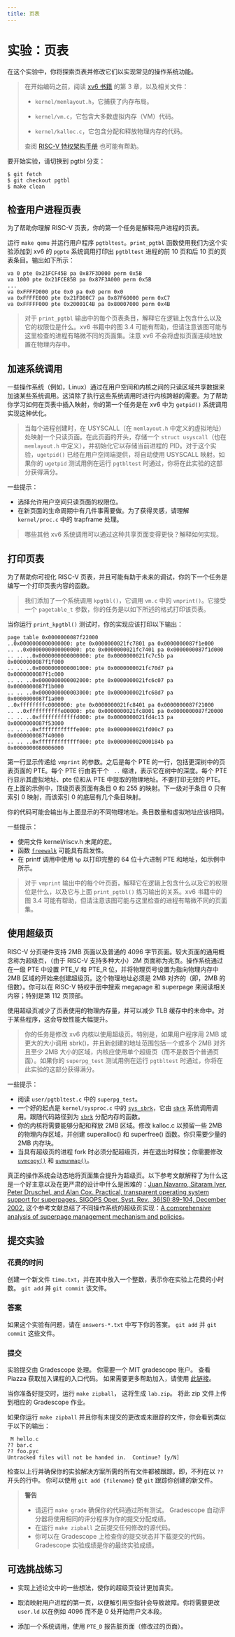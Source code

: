 ```yaml
---
title: 页表
---
```


# 实验：页表

在这个实验中，你将探索页表并修改它们以实现常见的操作系统功能。

> 在开始编码之前，阅读 [xv6 书籍](/mit6.1810/xv6/book-riscv-rev4.pdf) 的第 3 章，以及相关文件：
>
> *   `kernel/memlayout.h`，它捕获了内存布局。
>
> *   `kernel/vm.c`，它包含大多数虚拟内存（VM）代码。
>
> *   `kernel/kalloc.c`，它包含分配和释放物理内存的代码。
>
> 查阅 [RISC-V 特权架构手册](/assets/mit6.1810/riscv-privileged.pdf) 也可能有帮助。

要开始实验，请切换到 pgtbl 分支：
```
$ git fetch
$ git checkout pgtbl
$ make clean
```

## 检查用户进程页表

为了帮助你理解 RISC-V 页表，你的第一个任务是解释用户进程的页表。

运行 `make qemu` 并运行用户程序 `pgtbltest`。`print_pgtbl` 函数使用我们为这个实验添加到 xv6 的 `pgpte` 系统调用打印出 `pgtbltest` 进程的前 10 页和后 10 页的页表条目。输出如下所示：
```
va 0 pte 0x21FCF45B pa 0x87F3D000 perm 0x5B
va 1000 pte 0x21FCE85B pa 0x87F3A000 perm 0x5B
...
va 0xFFFFD000 pte 0x0 pa 0x0 perm 0x0
va 0xFFFFE000 pte 0x21FD80C7 pa 0x87F60000 perm 0xC7
va 0xFFFFF000 pte 0x20001C4B pa 0x80007000 perm 0x4B
```

> 对于 `print_pgtbl` 输出中的每个页表条目，解释它在逻辑上包含什么以及它的权限位是什么。xv6 书籍中的图 3.4 可能有帮助，但请注意该图可能与这里检查的进程有略微不同的页面集。注意 xv6 不会将虚拟页面连续地放置在物理内存中。

## 加速系统调用

一些操作系统（例如，Linux）通过在用户空间和内核之间的只读区域共享数据来加速某些系统调用。这消除了执行这些系统调用时进行内核跨越的需要。为了帮助你学习如何在页表中插入映射，你的第一个任务是在 xv6 中为 `getpid()` 系统调用实现这种优化。

> 当每个进程创建时，在 USYSCALL（在 `memlayout.h` 中定义的虚拟地址）处映射一个只读页面。在此页面的开头，存储一个 `struct usyscall`（也在 `memlayout.h` 中定义），并初始化它以存储当前进程的 PID。对于这个实验，`ugetpid()` 已经在用户空间端提供，将自动使用 USYSCALL 映射。如果你的 `ugetpid` 测试用例在运行 `pgtbltest` 时通过，你将在此实验的这部分获得满分。

一些提示：
*   选择允许用户空间只读页面的权限位。
*   在新页面的生命周期中有几件事需要做。为了获得灵感，请理解 `kernel/proc.c` 中的 trapframe 处理。

> 哪些其他 xv6 系统调用可以通过这种共享页面变得更快？解释如何实现。

## 打印页表

为了帮助你可视化 RISC-V 页表，并且可能有助于未来的调试，你的下一个任务是编写一个打印页表内容的函数。

> 我们添加了一个系统调用 `kpgtbl()`，它调用 `vm.c` 中的 `vmprint()`。它接受一个 `pagetable_t` 参数，你的任务是以如下所述的格式打印该页表。

当你运行 `print_kpgtbl()` 测试时，你的实现应该打印以下输出：

```
page table 0x0000000087f22000
..0x0000000000000000: pte 0x0000000021fc7801 pa 0x0000000087f1e000
.. ..0x0000000000000000: pte 0x0000000021fc7401 pa 0x0000000087f1d000
.. .. ..0x0000000000000000: pte 0x0000000021fc7c5b pa 0x0000000087f1f000
.. .. ..0x0000000000001000: pte 0x0000000021fc70d7 pa 0x0000000087f1c000
.. .. ..0x0000000000002000: pte 0x0000000021fc6c07 pa 0x0000000087f1b000
.. .. ..0x0000000000003000: pte 0x0000000021fc68d7 pa 0x0000000087f1a000
..0xffffffffc0000000: pte 0x0000000021fc8401 pa 0x0000000087f21000
.. ..0xffffffffffe00000: pte 0x0000000021fc8001 pa 0x0000000087f20000
.. .. ..0xffffffffffffd000: pte 0x0000000021fd4c13 pa 0x0000000087f53000
.. .. ..0xffffffffffffe000: pte 0x0000000021fd00c7 pa 0x0000000087f40000
.. .. ..0xfffffffffffff000: pte 0x000000002000184b pa 0x0000000080006000
```

第一行显示传递给 `vmprint` 的参数。之后是每个 PTE 的一行，包括更深树中的页表页面的 PTE。每个 PTE 行由若干个 ` ..` 缩进，表示它在树中的深度。每个 PTE 行显示其虚拟地址、pte 位和从 PTE 中提取的物理地址。不要打印无效的 PTE。在上面的示例中，顶级页表页面有条目 0 和 255 的映射。下一级对于条目 0 只有索引 0 映射，而该索引 0 的底层有几个条目映射。

你的代码可能会输出与上面显示的不同物理地址。条目数量和虚拟地址应该相同。

一些提示：
*   使用文件 kernel/riscv.h 末尾的宏。
*   函数 [`freewalk`](/source/xv6-riscv/kernel/vm.c.md#freewalk-kernel-vm-c) 可能具有启发性。
*   在 printf 调用中使用 `%p` 以打印完整的 64 位十六进制 PTE 和地址，如示例中所示。

> 对于 `vmprint` 输出中的每个叶页面，解释它在逻辑上包含什么以及它的权限位是什么，以及它与上面 `print_pgtbl()` 练习输出的关系。xv6 书籍中的图 3.4 可能有帮助，但请注意该图可能与这里检查的进程有略微不同的页面集。

## 使用超级页

RISC-V 分页硬件支持 2MB 页面以及普通的 4096 字节页面。较大页面的通用概念称为超级页，（由于 RISC-V 支持多种大小）2M 页面称为兆页。操作系统通过在一级 PTE 中设置 PTE_V 和 PTE_R 位，并将物理页号设置为指向物理内存中 2MB 区域的开始来创建超级页。这个物理地址必须是 2MB 对齐的（即，2MB 的倍数）。你可以在 RISC-V 特权手册中搜索 megapage 和 superpage 来阅读相关内容；特别是第 112 页顶部。

使用超级页减少了页表使用的物理内存量，并可以减少 TLB 缓存中的未命中。对于某些程序，这会导致性能大幅提升。

> 你的任务是修改 xv6 内核以使用超级页。特别是，如果用户程序用 2MB 或更大的大小调用 sbrk()，并且新创建的地址范围包括一个或多个 2MB 对齐且至少 2MB 大小的区域，内核应使用单个超级页（而不是数百个普通页面）。如果你的 `superpg_test` 测试用例在运行 `pgtbltest` 时通过，你将在此实验的这部分获得满分。

一些提示：
*   阅读 `user/pgtbltest.c` 中的 `superpg_test`。
*   一个好的起点是 `kernel/sysproc.c` 中的 [`sys_sbrk`](/source/xv6-riscv/kernel/sysproc.c.md#sys_sbrk-kernel-sysproc-c)，它由 [`sbrk`](/source/xv6-riscv/user/usertests.c.md#sbrk-user-usertests-c) 系统调用调用。跟随代码路径到为 [`sbrk`](/source/xv6-riscv/user/usertests.c.md#sbrk-user-usertests-c) 分配内存的函数。
*   你的内核将需要能够分配和释放 2MB 区域。修改 kalloc.c 以预留一些 2MB 的物理内存区域，并创建 superalloc() 和 superfree() 函数。你只需要少量的 2MB 内存块。
*
    当具有超级页的进程 fork 时必须分配超级页，并在退出时释放；你需要修改 [`uvmcopy()`](/source/xv6-riscv/kernel/vm.c.md#uvmcopy-kernel-vm-c) 和 [`uvmunmap()`](/source/xv6-riscv/kernel/vm.c.md#uvmunmap-kernel-vm-c)。

真正的操作系统会动态地将页面集合提升为超级页。以下参考文献解释了为什么这是一个好主意以及在更严肃的设计中什么是困难的：[Juan Navarro, Sitaram Iyer, Peter Druschel, and Alan Cox. Practical, transparent operating system support for superpages. SIGOPS Oper. Syst. Rev., 36(SI):89-104, December 2002.](https://www.usenix.org/conference/osdi-02/practical-transparent-operating-system-support-superpages) 这个参考文献总结了不同操作系统的超级页实现：[A comprehensive analysis of superpage management mechanism and policies](https://www.usenix.org/conference/atc20/presentation/zhu-weixi)。

## 提交实验

### 花费的时间

创建一个新文件 `time.txt`，并在其中放入一个整数，表示你在实验上花费的小时数。
`git add` 并 `git commit` 该文件。

### 答案

如果这个实验有问题，请在 `answers-*.txt` 中写下你的答案。
`git add` 并 `git commit` 这些文件。

### 提交

实验提交由 Gradescope 处理。
你需要一个 MIT gradescope 账户。
查看 Piazza 获取加入课程的入口代码。
如果需要更多帮助加入，请使用 [此链接](https://help.gradescope.com/article/gi7gm49peg-student-add-course#joining_a_course_using_a_course_code)。

当你准备好提交时，运行 `make zipball`，
这将生成 `lab.zip`。
将此 zip 文件上传到相应的 Gradescope 作业。

如果你运行 `make zipball` 并且你有未提交的更改或未跟踪的文件，你会看到类似于以下的输出：
```
 M hello.c
?? bar.c
?? foo.pyc
Untracked files will not be handed in.  Continue? [y/N]
```
检查以上行并确保你的实验解决方案所需的所有文件都被跟踪，即，不列在以 `??` 开头的行中。
你可以使用 `git add {filename}` 使 `git` 跟踪你创建的新文件。

> **警告**
> *   请运行 `make grade` 确保你的代码通过所有测试。
>     Gradescope 自动评分器将使用相同的评分程序为你的提交分配成绩。
> *   在运行 `make zipball` 之前提交任何修改的源代码。
> *   你可以在 Gradescope 上检查你的提交状态并下载提交的代码。Gradescope 实验成绩是你的最终实验成绩。

## 可选挑战练习

*   实现上述论文中的一些想法，使你的超级页设计更加真实。

*   取消映射用户进程的第一页，以便解引用空指针会导致故障。你将需要更改 `user.ld` 以在例如 4096 而不是 0 处开始用户文本段。

*   添加一个系统调用，使用 `PTE_D` 报告脏页面（修改过的页面）。